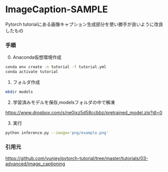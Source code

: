 # ImageCaption-SAMPLE
Pytorch tutorialにある画像キャプション生成部分を使い勝手が良いように改良したもの

### 手順

0. Anaconda仮想環境作成
```bash
conda env create -n tutorial -f tutorial.yml
conda activate tutorial
```

1. フォルダ作成
```bash
mkdir models
```
2. 学習済みモデルを保存,modelsフォルダの中で解凍

https://www.dropbox.com/s/ne0ixz5d58ccbbz/pretrained_model.zip?dl=0


3. 実行
```bash
python inference.py --image='png/example.png'
```

### 引用元
https://github.com/yunjey/pytorch-tutorial/tree/master/tutorials/03-advanced/image_captioning